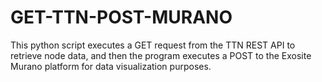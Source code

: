 # GET-TTN-POST-MURANO
This python script executes a GET request from the TTN REST API to retrieve node data, and then the program executes a POST to the Exosite Murano platform for data visualization purposes.
